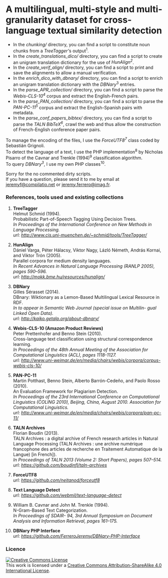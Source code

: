 # A multilingual, multi-style and multi-granularity dataset for cross-language textual similarity detection

* In the <i>chunking/</i> directory, you can find a script to constitute noun chunks from a <i>TreeTagger'</i>s output<sup>1</sup>.<br/>
* In the <i>create_translations_dico/</i> directory, you can find a script to create an unigram translation dictionary for the use of <i>HunAlign<sup>2</sup></i>.<br/>
* In the <i>create_verif_align/</i> directory, you can find a script to print and save the alignments to allow a manual verification.<br/>
* In the <i>enrich_dico_with_dbnary/</i> directory, you can find a script to enrich an unigram translation dictionary with the <i>DBNary</i><sup>3</sup> entries.<br/>
* In the <i>parse_APR_collection/</i> directory, you can find a script to parse the <i>Webis-CLS-10<sup>4</sup></i> corpus and extract the English-French pairs.<br/>
* In the <i>parse_PAN_collection/</i> directory, you can find a script to parse the <i>PAN-PC-11<sup>5</sup></i> corpus and extract the English-Spanish pairs with metadata.<br/>
* In the <i>parse_conf_papers_bibtex/</i> directory, you can find a script to parse the <i>TALN BibTeX<sup>6</sup></i>, crawl the web and thus allow the construction of French-English conference paper pairs.<br/>

To manage the encoding of the files, I use the <i>ForceUTF8<sup>7</sup></i> class coded by Sebastián Grignoli.<br/>
To detect the language of a text, I use the PHP implementation<sup>8</sup> by Nicholas Pisarro of the Cavnar and Trenkle (1994)<sup>9</sup> classification algorithm.<br/>
To query <i>DBNary<sup>3</sup></i>, I use my own PHP classes<sup>10</sup>.

Sorry for the no commented dirty scripts. <br/> 
If you have a question, please send it to me by email at jeremyf@compilatio.net or jeremy.ferrero@imag.fr.<br/>

### References, tools used and existing collections

1.	<b>TreeTagger</b><br/>
	Helmut Schmid (1994). <br/>
	Probabilistic Part-of-Speech Tagging Using Decision Trees. <br/>
	<i>In Proceedings of the International Conference on New Methods in Language Processing. <br/>
	url: http://www.cis.uni-muenchen.de/~schmid/tools/TreeTagger/ </i> 

2.	<b>HunAlign</b><br/>
	Dániel Varga, Péter Hálacsy, Viktor Nagy, Lázló Németh, András Kornai, and Viktor Trón (2005). <br/>
	Parallel corpora for medium density languages. <br/>
	<i>In Recent Advances in Natural Language Processing (RANLP 2005), pages 590–596. <br/>
	url: http://mokk.bme.hu/resources/hunalign/ </i> 

3.	<b>DBNary</b><br/>
	Gilles Sérasset (2014). <br/>
	DBnary: Wiktionary as a Lemon-Based Multilingual Lexical Resource in RDF. <br/>
	<i>In to appear in Semantic Web Journal (special issue on Multilin- gual Linked Open Data). <br/>
	url: http://kaiko.getalp.org/about-dbnary/ </i> 

4.	<b>Webis-CLS-10 (Amazon Product Reviews)</b><br/>
	Peter Prettenhofer and Benno Stein (2010). <br/>
	Cross-language text classification using structural correspondence learning. <br/>
	<i>In Proceedings of the 48th Annual Meeting of the Association for Computational Linguistics (ACL), pages 1118-1127. <br/>
	url: http://www.uni-weimar.de/en/media/chairs/webis/corpora/corpus-webis-cls-10/ </i>

5.	<b>PAN-PC-11</b><br/>
	Martin Potthast, Benno Stein, Alberto Barrón-Cedeño, and Paolo Rosso (2010). <br/>
	An Evaluation Framework for Plagiarism Detection. <br/>
	<i>In Proceedings of the 23rd International Conference on Computational Linguistics (COLING 2010), Beijing,
China, August 2010. Association for Computational Linguistics. <br/>
	url: http://www.uni-weimar.de/en/media/chairs/webis/corpora/pan-pc-11/ </i> 
	
6.	<b>TALN Archives</b><br/>
	Florian Boudin (2013). <br/>
	TALN Archives : a digital archive of French research articles in Natural Language Processing (TALN Archives : une archive numérique francophone des articles de recherche en Traitement Automatique de la Langue) [in French]). <br/>
	<i>In Proceedings of TALN 2013 (Volume 2: Short Papers), pages 507–514. <br/>
	url: https://github.com/boudinfl/taln-archives </i> 

7.	<b>ForceUTF8</b> <br/>
	<i>url: https://github.com/neitanod/forceutf8</i>

8.	<b>Text Language Detect</b> <br/>
	<i>url: https://github.com/webmil/text-language-detect</i>

9.	William B. Cavnar and John M. Trenkle (1994). <br/>
	N-Gram-Based Text Categorization. <br/>
	<i>In Proceedings of SDAIR- 94, 3rd Annual Symposium on Document Analysis and Information Retrieval, pages 161–175.</i>

10.	<b>DBNary PHP Interface</b> <br/>
	<i>url: https://github.com/FerreroJeremy/DBNary-PHP-Interface</i>


### Licence
<a rel="license" href="http://creativecommons.org/licenses/by-sa/4.0/"><img alt="Creative Commons License" style="border-width:0" src="https://i.creativecommons.org/l/by-sa/4.0/88x31.png" /></a><br />This work is licensed under a <a rel="license" href="http://creativecommons.org/licenses/by-sa/4.0/">Creative Commons Attribution-ShareAlike 4.0 International License</a>.
